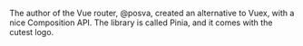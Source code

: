The author of the Vue router, @posva, created an alternative to Vuex, with a nice Composition API.
The library is called Pinia, and it comes with the cutest logo.

